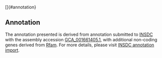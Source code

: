 []{#annotation}

Annotation
----------

The annotation presented is derived from annotation submitted to
[INSDC](http://www.insdc.org) with the assembly accession
[GCA\_001661405.1](http://www.ebi.ac.uk/ena/data/view/GCA_001661405.1),
with additional non-coding genes derived from
[Rfam](http://rfam.xfam.org/). For more details, please visit [INSDC
annotation
import](http://ensemblgenomes.org/info/data/insdc_annotation).
